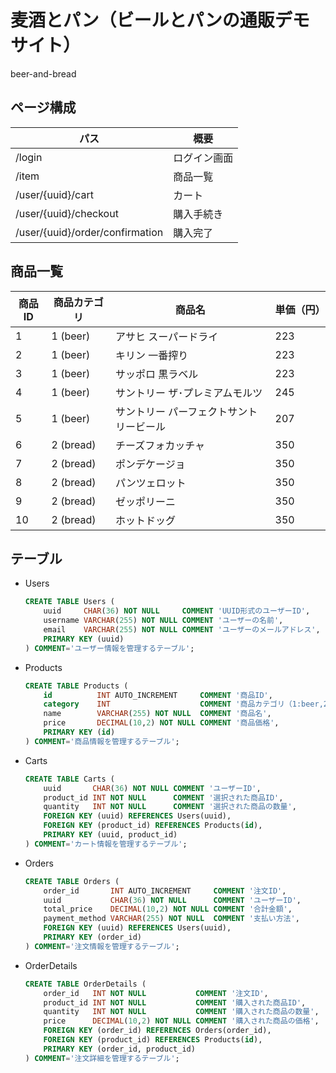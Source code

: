 # 麦酒とパン（ビールとパンの通販デモサイト）

beer-and-bread

## ページ構成
| パス                               | 概要      |
| ---                               | ---       |
| /login                            | ログイン画面 |
| /item                             | 商品一覧   |
| /user/{uuid}/cart                 | カート      |
| /user/{uuid}/checkout             | 購入手続き  |
| /user/{uuid}/order/confirmation   | 購入完了   |

## 商品一覧
| 商品ID | 商品カテゴリ | 商品名                       | 単価（円） |
| ---   | ---       | ---                         | --- |
| 1     | 1 (beer)  | アサヒ スーパードライ             | 223 |
| 2     | 1 (beer)  | キリン 一番搾り                 | 223 |
| 3     | 1 (beer)  | サッポロ 黒ラベル               | 223 |
| 4     | 1 (beer)  | サントリー ザ･プレミアムモルツ      | 245 |
| 5     | 1 (beer)  | サントリー パーフェクトサントリービール | 207 |
| 6     | 2 (bread) | チーズフォカッチャ               | 350 |
| 7     | 2 (bread) | ポンデケージョ                  | 350 |
| 8     | 2 (bread) | パンツェロット                   | 350 |
| 9     | 2 (bread) | ゼッポリーニ                    | 350 |
| 10    | 2 (bread) | ホットドッグ                    | 350 |

## テーブル
* Users
    ```sql
    CREATE TABLE Users (
        uuid     CHAR(36) NOT NULL     COMMENT 'UUID形式のユーザーID',
        username VARCHAR(255) NOT NULL COMMENT 'ユーザーの名前',
        email    VARCHAR(255) NOT NULL COMMENT 'ユーザーのメールアドレス',
        PRIMARY KEY (uuid)
    ) COMMENT='ユーザー情報を管理するテーブル';
    ```

* Products
    ```sql
    CREATE TABLE Products (
        id          INT AUTO_INCREMENT     COMMENT '商品ID',
        category    INT                    COMMENT '商品カテゴリ（1:beer,2:bread）',
        name        VARCHAR(255) NOT NULL  COMMENT '商品名',
        price       DECIMAL(10,2) NOT NULL COMMENT '商品価格',
        PRIMARY KEY (id)
    ) COMMENT='商品情報を管理するテーブル';
    ```

* Carts
    ```sql
    CREATE TABLE Carts (
        uuid       CHAR(36) NOT NULL COMMENT 'ユーザーID',
        product_id INT NOT NULL      COMMENT '選択された商品ID',
        quantity   INT NOT NULL      COMMENT '選択された商品の数量',
        FOREIGN KEY (uuid) REFERENCES Users(uuid),
        FOREIGN KEY (product_id) REFERENCES Products(id),
        PRIMARY KEY (uuid, product_id)
    ) COMMENT='カート情報を管理するテーブル';
    ```

* Orders
    ```sql
    CREATE TABLE Orders (
        order_id       INT AUTO_INCREMENT     COMMENT '注文ID',
        uuid           CHAR(36) NOT NULL      COMMENT 'ユーザーID',
        total_price    DECIMAL(10,2) NOT NULL COMMENT '合計金額',
        payment_method VARCHAR(255) NOT NULL  COMMENT '支払い方法',
        FOREIGN KEY (uuid) REFERENCES Users(uuid),
        PRIMARY KEY (order_id)
    ) COMMENT='注文情報を管理するテーブル';
    ```

* OrderDetails
    ```sql
    CREATE TABLE OrderDetails (
        order_id   INT NOT NULL           COMMENT '注文ID',
        product_id INT NOT NULL           COMMENT '購入された商品ID',
        quantity   INT NOT NULL           COMMENT '購入された商品の数量',
        price      DECIMAL(10,2) NOT NULL COMMENT '購入された商品の価格',
        FOREIGN KEY (order_id) REFERENCES Orders(order_id),
        FOREIGN KEY (product_id) REFERENCES Products(id),
        PRIMARY KEY (order_id, product_id)
    ) COMMENT='注文詳細を管理するテーブル';
    ```